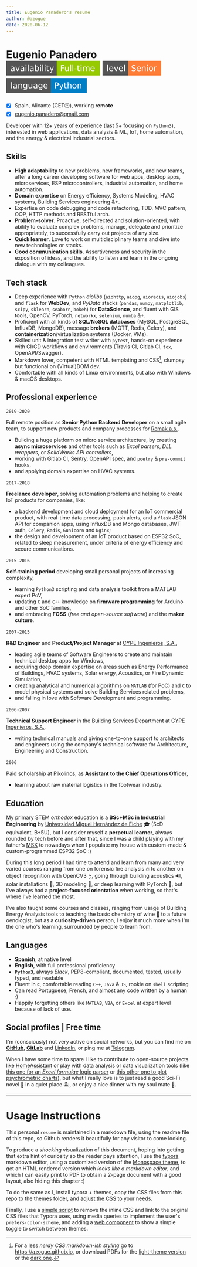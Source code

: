 ```yaml
---
title: Eugenio Panadero's resume
author: @azogue
date: 2020-06-12
---
```


# Eugenio Panadero [![availability][badge_availability]](#skills) [![senior_level][badge_level]](#professional-experience) [![preferred_language][badge_language]](#languages)

- [x] Spain, Alicante (CET🕑), working **remote**
- [x] [eugenio.panadero@gmail.com](mailto:eugenio.panadero@gmail.com)

Developer with 12+ years of experience (last 5+ focusing on `Python3`), interested in web applications, data analysis & ML, IoT, home automation, and the energy & electrical industrial sectors.

## Skills

* **High adaptability** to new problems, new frameworks, and new teams, after a long career developing software for web apps, desktop apps, microservices, ESP microcontrollers, industrial automation, and home automation.
* **Domain expertise** on Energy efficiency, Systems Modeling, HVAC systems, Building Services engineering &+.
* Expertise on code debugging and code refactoring, TDD, MVC pattern, OOP, HTTP methods and RESTful arch.
* **Problem-solver**. Proactive, self-directed and solution-oriented, with ability to evaluate complex problems, manage, delegate and prioritize appropriately, to successfully carry out projects of any size.
* **Quick learner**. Love to work on multidisciplinary teams and dive into new technologies or stacks.
* **Good communication skills**. Assertiveness and security in the exposition of ideas, and the ability to listen and learn in the ongoing dialogue with my colleagues.

## Tech stack

* Deep experience with `Python` _aiolibs_ (`aiohttp`, `aiopg`, `aioredis`, `aiojobs`) and `flask` for **WebDev**, and _PyData_ stacks (`pandas`, `numpy`, `matplotlib`, `scipy`, `sklearn`, `seaborn`, `bokeh`) for **DataScience**, and fluent with GIS tools, OpenCV, PyTorch, `networkx`, `selenium`, `numba` &+.
* Proficient with all kinds of **SQL/NoSQL databases** (MySQL, PostgreSQL, InfluxDB, MongoDB), message **brokers** (MQTT, Redis, Celery), and **containerization**/virtualization systems (Docker, VMs).
* Skilled unit & integration test writer with `pytest`, hands-on experience with CI/CD workflows and environments (Travis CI, Gitlab CI, `tox`, OpenAPI/Swagger).
* Markdown lover, competent with HTML templating and CSS[^1], clumpsy but functional on (Virtual)DOM dev.
* Comfortable with all kinds of Linux environments, but also with Windows & macOS desktops.

## Professional experience

`2019-2020`

Full remote position as **Senior Python Backend Developer** on a small agile team, to support new products and company processes for [Remak a.s.][company_remak].

* Building a huge platform on micro service architecture, by creating **async microservices** and other tools such as _Excel parsers_, _DLL wrappers_, or _SolidWorks API controllers_,
* working with Gitlab CI, Sentry, OpenAPI spec, and `poetry` & `pre-commit` hooks,
* and applying domain expertise on HVAC systems.

`2017-2018`

**Freelance developer**, solving automation problems and helping to create IoT products for companies, like:

* a backend development and cloud deployment for an IoT commercial product, with real-time data processing, push alerts, and a `flask` JSON API for companion apps, using InfluxDB and Mongo databases, JWT auth, `Celery`, `Redis`, `Gunicorn` and `Nginx`;
* the design and development of an IoT product based on ESP32 SoC, related to sleep measurement, under criteria of energy efficiency and secure communications.

`2015-2016`

**Self-training period** developing small personal projects of increasing complexity,

* learning `Python3` scripting and data analysis toolkit from a MATLAB expert PoV,
* updating `C` and `C++` knowledge on **firmware programming** for Arduino and other SoC families,
* and embracing **FOSS** (_free and open-source software_) and the **maker culture**.

`2007-2015`

**R&D Engineer** and **Product/Project Manager** at [CYPE Ingenieros, S.A.][company_cype],

* leading agile teams of Software Engineers to create and maintain technical desktop apps for Windows,
* acquiring deep domain expertise on areas such as Energy Performance of Buildings, HVAC systems, Solar energy, Acoustics, or Fire Dynamic Simulation,
* creating analytical and numerical algorithms on `MATLAB` (for PoC) and `C` to model physical systems and solve Building Services related problems,
* and falling in love with Software Development and programming.

`2006-2007`

**Technical Support Engineer** in the Building Services Department at [CYPE Ingenieros, S.A.][company_cype],

* writing technical manuals and giving one-to-one support to architects and engineers using the company's technical software for Architecture, Engineering and Construction.

`2006`

Paid scholarship at [Pikolinos][company_pik], as **Assistant to the Chief Operations Officer**,

* learning about raw material logistics in the footwear industry.

## Education

My primary STEM _orthodox_ education is a **BSc+MSc in Industrial Engineering** by [Universidad Miguel Hernández de Elche][university] 🎓 (ScD equivalent, B+5U), but I consider myself a **perpetual learner**, always rounded by tech before and after that, since I was a child playing with my father's [MSX][msx] to nowadays when I populate my house with custom-made & custom-programmed ESP32 SoC :)



During this long period I had time to attend and learn from many and very varied courses ranging from one on forensic fire analysis 🔥 to another on object recognition with OpenCV3 ⡳, going through building acoustics 🔊, solar installations 🔆️, 3D modeling 🚧, or deep learning with PyTorch 🧙, but I've always had a **project-focused orientation** when working, so that's where I've learned the most.



I've also taught some courses and classes, ranging from usage of Building Energy Analysis tools to teaching the basic chemistry of wine 🧪 to a future oenologist, but as a **curiosity-driven** person, I enjoy it much more when I'm the one who's learning, surrounded by people to learn from.

## Languages

- **Spanish**, at native level
- **English**, with full professional proficiency
- **`Python3`**, always _Black_, PEP8-compliant, documented, tested, usually typed, and readable
- Fluent in **`C`**, comfortable reading `C++`, `Java` & `JS`, rookie on `shell` scripting
- Can read Portuguese, French, and almost any code written by a human :)
- Happily forgetting others like `MATLAB`, `VBA`, or `Excel` at expert level because of lack of use.

## Social profiles | Free time

I'm (consciously) not very active on social networks, but you can find me on **[GitHub][github_p]**, **[GitLab][gitlab_p]** and [LinkedIn][linkedin], or ping me at [Telegram][telegram].



When I have some time to spare I like to contribute to open-source projects like [HomeAssistant][ha_contrib] or play with data analysis or data visualization tools (like [this one for an _Excel formulae_ logic parser][eq_parser] or [this other one to plot psychrometric charts][psychrochart]), but what I really love is to just read a good Sci-Fi novel 🚀 in a quiet place 🏝, or enjoy a nice dinner with my soul mate 🥂.

------------------------------------------------------------------------------



# Usage Instructions

This personal `resume` is maintained in a markdown file, using the readme file of this repo, so Github renders it beautifully for any visitor to come looking.



To produce a _shocking_ visualization of this document, hoping into getting that extra hint of curiosity so the reader pays attention, I use the [typora](https://typora.io) markdown editor, using a customized version of the [Monospace theme](http://theme.typora.io/theme/Monospace/), to get an HTML rendered version which _looks like a markdown editor_, and which I can easily print to PDF to obtain a 2-page document with a good layout, also hiding this chapter :)



To do the same as I, install typora + themes, copy the CSS files from this repo to the themes folder, and [adjust the CSS](http://support.typora.io/Add-Custom-CSS/) to your needs.



Finally, I use a [simple script](notebooks/html-post-process-css.ipynb) to remove the inline CSS and link to the original CSS files that Typora uses, using media queries to implement the user's `prefers-color-scheme`, and adding a [web component](https://www.webcomponents.org/element/dark-mode-toggle) to show a simple toggle to switch between themes. 


[^1]: For a less _nerdy CSS markdown-ish styling_ go to https://azogue.github.io, or download PDFs for the [light-theme version][pdf_light_theme] or the [dark one][pdf_dark_theme].

[badge_availability]: ./resources/badge_availability.svg "Availability: Full-time"
[badge_level]: ./resources/badge_level.svg "Experience level: Senior"
[badge_language]: ./resources/badge_language.svg "Preferred language: Python"
[company_remak]: https://www.remak.eu/en/company-profile "REMAK"
[company_cype]: http://www.cype.com "CYPE"
[company_pik]: https://www.pikolinos.com "Pikolinos"
[university]: https://www.umh.es "UMH"
[msx]: https://en.wikipedia.org/wiki/MSX "MSX (Wikipedia)"
[github_p]: https://github.com/azogue "GitHub profile"
[gitlab_p]: https://gitlab.com/azogue "GitLab profile"
[linkedin]: https://www.linkedin.com/in/eugenio-panadero "LinkedIn profile"
[telegram]: https://t.me/azoguelabs "Telegram"
[ha_contrib]: https://github.com/home-assistant/core/commits?author=azogue "HomeAssistant contributions"
[eq_parser]: https://gitlab.com/azogue/gs-eq-parser "Google Sheet Equation Parser"
[psychrochart]: https://github.com/azogue/psychrochart "PsychroChart"
[pdf_light_theme]: https://azogue.github.io/resumes/resume_eugenio-panadero__printable.pdf "Resume (PDF, light md theme)"
[pdf_dark_theme]: https://azogue.github.io/resumes/resume_eugenio-panadero.pdf "Resume (PDF, dark md theme)"

